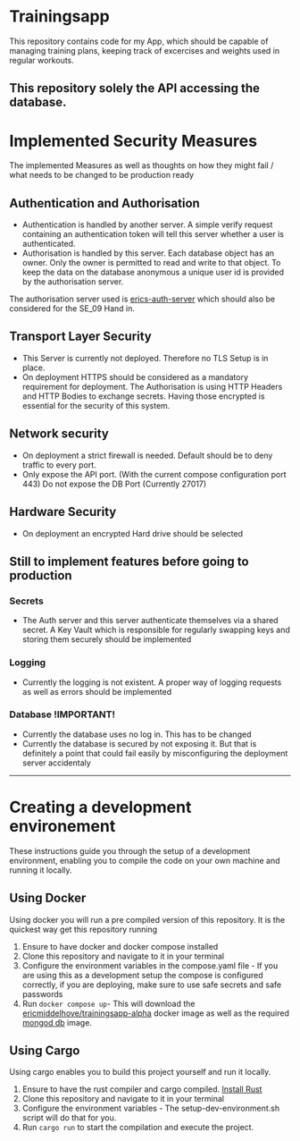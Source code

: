 # Trainingsapp

This repository contains code for my App, which should be capable of managing training plans, keeping track of excercises and weights used in regular workouts. 

This repository solely the API accessing the database.
---
# Implemented Security Measures
The implemented Measures as well as thoughts on how they might fail / what needs to be changed to be production ready

## Authentication and Authorisation
- Authentication is handled by another server. A simple verify request containing an authentication token will tell this server whether a user is authenticated. 
- Authorisation is handled by this server. Each database object has an owner. Only the owner is permitted to read and write to that object. To keep the data on the database anonymous a unique user id is provided by the authorisation server.

The authorisation server used is [erics-auth-server](https://github.com/EricMiddelhove/auth-server) which should also be considered for the SE_09 Hand in.

## Transport Layer Security
- This Server is currently not deployed. Therefore no TLS Setup is in place. 
- On deployment HTTPS should be considered as a mandatory requirement for deployment. The Authorisation is using HTTP Headers and HTTP Bodies to exchange secrets. Having those encrypted is essential for the security of this system.


## Network security
- On deployment a strict firewall is needed. Default should be to deny traffic to every port.
- Only expose the API port. (With the current compose configuration port 443) Do not expose the DB Port (Currently 27017)

## Hardware Security
- On deployment an encrypted Hard drive should be selected


## Still to implement features before going to production
### Secrets
- The Auth server and this server authenticate themselves via a shared secret. A Key Vault which is responsible for regularly swapping keys and storing them securely should be implemented

### Logging
- Currently the logging is not existent. A proper way of logging requests as well as errors should be implemented

### Database !IMPORTANT!
- Currently the database uses no log in. This has to be changed
- Currently the database is secured by not exposing it. But that is definitely a point that could fail easily by misconfiguring the deployment server accidentaly

---
# Creating a development environement
These instructions guide you through the setup of a development environment, enabling you to compile the code on your own machine and running it locally.

## Using Docker
Using docker you will run a pre compiled version of this repository. It is the quickest way get this repository running

1. Ensure to have docker and docker compose installed
2. Clone this repository and navigate to it in your terminal
3. Configure the environment variables in the compose.yaml file - If you are using this as a development setup the compose is configured correctly, if you are deploying, make sure to use safe secrets and safe passwords
4. Run `docker compose up`- This will download the [ericmiddelhove/trainingsapp-alpha](https://hub.docker.com/repository/docker/ericmiddelhove/trainingsapp-alpha/general) docker image as well as the required [mongod db](https://hub.docker.com/_/mongo) image.

## Using Cargo
Using cargo enables you to build this project yourself and run it locally.

1. Ensure to have the rust compiler and  cargo compiled. [Install Rust](https://www.rust-lang.org/tools/install)
2. Clone this repository and navigate to it in your terminal
3. Configure the environment variables - The setup-dev-environment.sh script will do that for you.
4. Run `cargo run` to start the compilation and execute the project.